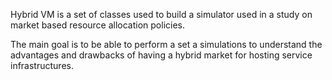 Hybrid VM is a set of classes used to build a simulator used in a study on market based resource allocation policies.

The main goal is to be able to perform a set a simulations to understand the advantages and drawbacks of having a hybrid market for hosting service infrastructures.